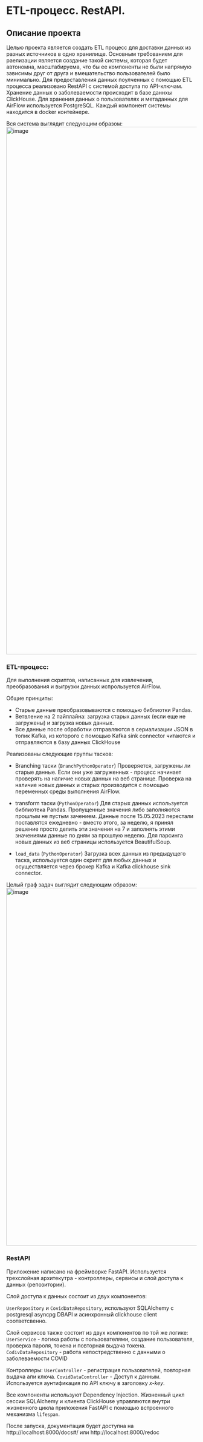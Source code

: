 # ETL-процесс. RestAPI.

## Описание проекта
Целью проекта является создать ETL процесс для доставки данных из разных источников в одно хранилище. Основным требованием для раелизации является создание такой системы, которая будет автономна, масштабируема, что бы ее компоненты не были напрямую зависимы друг от друга и вмешательство пользователей было минимально. Для предоставления данных поулченных с помощью ETL процесса реализовано RestAPI с системой доступа по API-ключам. Хранение данных о заболеваемости происходит в базе даннхы ClickHouse. Для хранения данных о пользователях и метаданных для AirFlow используется PostgreSQL. Каждый компонент системы находится в docker контейнере.

Вся система выглядит следующим образом:
<img width="1392" alt="image" src="https://github.com/user-attachments/assets/ad684ea0-3195-4dfb-85eb-dc50bb9a2f86" />


### ETL-процесс:

Для выполнения скриптов, написанных для извлечения, преобразования и выгрузки данных испрользуется AirFlow.

Общие принципы:

* Старые данные преобразовываются с помощью библиотки Pandas.
* Ветвление на 2 пайплайна: загрузка старых данных (если еще не загружены) и загрузка новых данных.
* Все данные после обработки отправляются в сериализации JSON в топик Kafka, из которого с помощью Kafka sink connector читаются и отправляются в базу данных ClickHouse

Реализованы следующие группы тасков:
- Branching таски (```BranchPythonOperator```)
    Проверяется, загружены ли старые данные. Если они уже загруженных - процесс начинает проверять на наличие новых данных на веб странице. Проверка на наличие новых данных и старых производится с помощью переменных среды выполнения AirFlow.

- transform таски (```PythonOperator```)
    Для старых данных используется библиотека Pandas. Пропущенные значения либо заполняются прошлым не пустым зачением. Данные после 15.05.2023 перестали поставлятся ежедневно - вместо этого, за неделю, я принял решение просто делить эти значения на 7 и заполнять этими значениями данные по дням за прошлую неделю. Для парсинга новых данных из веб страницы используется BeautifulSoup.

- ```load_data``` (```PythonOperator```)
    Загрузка всех данных из предыдущего таска, используется один скрипт для любых данных и осуществляется через брокер Kafka и Kafka clickhouse sink connector.


Целый граф задач выглядит следующим образом:
<img width="944" alt="image" src="https://github.com/user-attachments/assets/83d2f3eb-be30-48b5-83d2-c52c8195a303" />


### RestAPI

Приложение написано на фреймворке FastAPI. Используется трехслойная архитекутра - контроллеры, сервисы и слой доступа к данных (репозитории).

Слой доступа к данных состоит из двух компонентов:

```UserRepository``` и ```CovidDataRepository```, используют SQLAlchemy с postgresql asyncpg DBAPI и асинхронный clickhouse client соответсвенно.

Слой сервисов также состоит из двух компонентов по той же логике:
```UserService``` - логика работы с пользователями, создание пользователя, проверка пароля, токена и повторная выдача токена.
```CodivDataRepository``` - работа непостредственно с данными о заболеваемости COVID

Контроллеры:
```UserController``` - регистрация пользователей, повторная выдача апи ключа.
```CovidDataController``` - Доступ к данным. Используется аунтификация по API ключу в заголовку *x-key*.


Все компоненты используют Dependency Injection. Жизненный цикл сессии SQLAlchemy и клиента ClickHouse управляются внутри жизненного цикла приложения FastAPI с помощью встроенного механизма ```lifespan```.

После запуска, документация будет доступна на http://localhost:8000/docs#/ или http://localhost:8000/redoc

